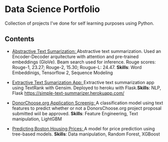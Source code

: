 # Data Science Portfolio

Collection of projects I've done for self learning purposes using Python.

## Contents
 
 * [Abstractive Text Sumarization: ](https://github.com/maticortesr/data-science-portfolio/blob/master/Text_Summarization_TF2_Amazon_Reviews.ipynb) Abstractive text summarization. Used an Encoder-Decoder arquitecture with attention and pre-trained embeddings (GloVe). Beam search used for inference. Rouge scores: Rouge-1, 23.27; Rouge-2, 15.30; Rougue-L: 24.47. **Skills**: Word Embeddinigs, Tensorflow 2, Sequence Modeling
 
  * [Extractive Text Sumarization App: ](https://github.com/maticortesr/simple-extractive-summarization) Extractive text summarization app using TextRank with Gensim. Deployed to heroku with Flask.**Skills**: NLP, Flask
  https://simple-text-summarizer.herokuapp.com/

 * [DonorChoose.org Application Screenig: ](https://github.com/maticortesr/data-science-portfolio/blob/master/DonorsChoose/donors_choose.ipynb)
 A classification model using text features to predict whether or not a DonorsChoose.org project proposal submitted wiil be approved. **Skills**: Feature Engineering, Text manipulation, LightGBM 
 
 * [Predicting Boston Housing Prices: ](https://github.com/maticortesr/data-science-portfolio/blob/master/Boston_housing/Boston_Housing.ipynb)
A model for price prediction using tree-based models. **Skills**: Data manipulation, Random Forest, XGBoost
